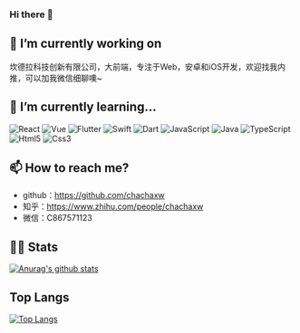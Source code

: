 ### Hi there 👋

<!--
**chachaxw/chachaxw** is a ✨ _special_ ✨ repository because its `README.md` (this file) appears on your GitHub profile.

Here are some ideas to get you started:

- 🔭 I’m currently working on ...
- 🌱 I’m currently learning ...
- 👯 I’m looking to collaborate on ...
- 🤔 I’m looking for help with ...
- 💬 Ask me about ...
- 📫 How to reach me: ...
- 😄 Pronouns: ...
- ⚡ Fun fact: ...
-->

## 👀 I’m currently working on

坎德拉科技创新有限公司，大前端，专注于Web，安卓和iOS开发，欢迎找我内推，可以加我微信细聊噢~

## 🔭 I’m currently learning...

<!-- %23323330 -->
![React](https://img.shields.io/badge/react-%23323330.svg?&style=for-the-badge&logo=react&logoColor=%2361DAFB)
![Vue](https://img.shields.io/badge/vue-%23323330.svg?&style=for-the-badge&logo=vue.js&logoColor=%234FC08D)
![Flutter](https://img.shields.io/badge/flutter-%23323330.svg?&style=for-the-badge&logo=flutter&logoColor=%2302569B)
![Swift](https://img.shields.io/badge/swift-%23323330.svg?&style=for-the-badge&logo=swift&logoColor=%23E3603C)
![Dart](https://img.shields.io/badge/dart-%23323330.svg?&style=for-the-badge&logo=dart&logoColor=%230175C2)
![JavaScript](https://img.shields.io/badge/javascript-%23323330.svg?&style=for-the-badge&logo=javascript&logoColor=%23F7DF1E)
![Java](https://img.shields.io/badge/java-%23323330.svg?&style=for-the-badge&logo=java&logoColor=%23F7DF1E)
![TypeScript](https://img.shields.io/badge/typescript-%23323330.svg?&style=for-the-badge&logo=typescript&logoColor=%23007ACC)
![Html5](https://img.shields.io/badge/html5-%23323330.svg?&style=for-the-badge&logo=html5&logoColor=%23E34F26)
![Css3](https://img.shields.io/badge/css3-%23323330.svg?&style=for-the-badge&logo=css3&logoColor=%231572B6)

## 📫 How to reach me?

- github：https://github.com/chachaxw
- 知乎：https://www.zhihu.com/people/chachaxw
- 微信：C867571123

## 💁🏻 Stats

[![Anurag's github stats](https://github-readme-stats.vercel.app/api?username=chachaxw&count_private=true&show_icons=true&theme=onedark)](https://github.com/anuraghazra/github-readme-stats)

## Top Langs
[![Top Langs](https://github-readme-stats.vercel.app/api/top-langs/?username=chachaxw&layout=compact)](https://github.com/anuraghazra/github-readme-stats)
